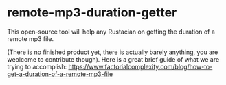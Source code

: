 # remote-mp3-duration-getter
This open-source tool will help any Rustacian on getting the duration of a remote mp3 file.

(There is no finished product yet, there is actually barely anything, you are weolcome to contribute though).
Here is a great brief guide of what we are trying to accomplish: https://www.factorialcomplexity.com/blog/how-to-get-a-duration-of-a-remote-mp3-file
